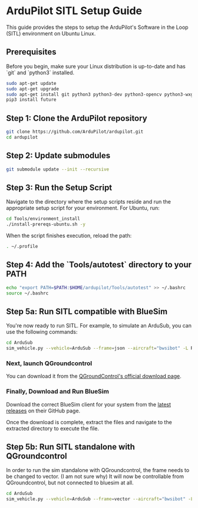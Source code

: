 # ArduPilot SITL Setup Guide

This guide provides the steps to setup the ArduPilot's Software in the Loop (SITL) environment on Ubuntu Linux.

## Prerequisites

Before you begin, make sure your Linux distribution is up-to-date and has \`git\` and \`python3\` installed. 

```bash
sudo apt-get update
sudo apt-get upgrade
sudo apt-get install git python3 python3-dev python3-opencv python3-wxgtk4.0 python3-pip python3-matplotlib python3-lxml python3-yaml
pip3 install future
```

## Step 1: Clone the ArduPilot repository

```bash
git clone https://github.com/ArduPilot/ardupilot.git
cd ardupilot
```

## Step 2: Update submodules

```bash
git submodule update --init --recursive
```

## Step 3: Run the Setup Script

Navigate to the directory where the setup scripts reside and run the appropriate setup script for your environment. For Ubuntu, run:

```bash
cd Tools/environment_install
./install-prereqs-ubuntu.sh -y
```

When the script finishes execution, reload the path:

```bash
. ~/.profile
```

## Step 4: Add the \`Tools/autotest\` directory to your PATH

```bash
echo "export PATH=$PATH:$HOME/ardupilot/Tools/autotest" >> ~/.bashrc
source ~/.bashrc
```

## Step 5a: Run SITL compatible with BlueSim

You're now ready to run SITL. For example, to simulate an ArduSub, you can use the following commands:

```bash
cd ArduSub
sim_vehicle.py --vehicle=ArduSub --frame=json --aircraft="bwsibot" -L RATBeach --out=udp:0.0.0.0:14550
```

### Next, launch QGroundcontrol
You can download it from the [QGroundControl's official download page](https://docs.qgroundcontrol.com/master/en/getting_started/download_and_install.html).

### Finally, Download and Run BlueSim

Download the correct BlueSim client for your system from the [latest releases](https://github.com/bluerobotics/bluesim/releases/tag/latest) on their GitHub page. 

Once the download is complete, extract the files and navigate to the extracted directory to execute the file.

## Step 5b: Run SITL standalone with QGroundcontrol

In order to run the sim standalone with QGroundcontrol, the frame needs to be changed to vector. (I am not sure why)
It will now be controllable from QGroundcontrol, but not connected to bluesim at all.

```bash
cd ArduSub
sim_vehicle.py --vehicle=ArduSub --frame=vector --aircraft="bwsibot" -L RATBeach --out=udp:0.0.0.0:14550
```
